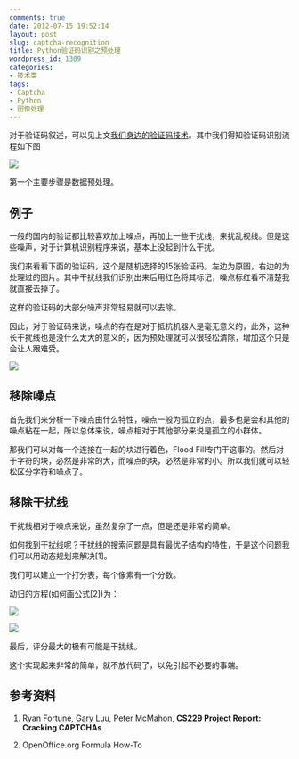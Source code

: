 ```yaml
---
comments: true
date: 2012-07-15 19:52:14
layout: post
slug: captcha-recognition
title: Python验证码识别之预处理
wordpress_id: 1309
categories:
- 技术类
tags:
- Captcha
- Python
- 图像处理
---
```


对于验证码叙述，可以见上文[我们身边的验证码技术](http://everet.org/2012/07/captcha-around-us.html)。其中我们得知验证码识别流程如下图

[![](http://everet.org/wp-content/uploads/2012/07/2.png)](http://everet.org/wp-content/uploads/2012/07/2.png)

第一个主要步骤是数据预处理。


## 例子


一般的国内的验证都比较喜欢加上噪点，再加上一些干扰线，来扰乱视线。但是这些噪声，对于计算机识别程序来说，基本上没起到什么干扰。

我们来看看下面的验证码，这个是随机选择的15张验证码。左边为原图，右边的为处理过的图片。其中干扰线我们识别出来后用红色将其标记，噪点标红看不清楚我就直接去掉了。<!-- more -->

这样的验证码的大部分噪声非常轻易就可以去除。

因此，对于验证码来说，噪点的存在是对于抵抗机器人是毫无意义的，此外，这种长干扰线也是没什么太大的意义的，因为预处理就可以很轻松清除，增加这个只是会让人跟难受。

[![](http://everet.org/wp-content/uploads/2012/07/big.png)](http://everet.org/wp-content/uploads/2012/07/big.png)


## 移除噪点


首先我们来分析一下噪点由什么特性，噪点一般为孤立的点，最多也是会和其他的噪点粘在一起，所以总体来说，噪点相对于其他部分来说是孤立的小群体。

那我们可以对每一个连接在一起的块进行着色，Flood Fill专门干这事的。然后对于字符的块，必然是非常的大，而噪点的块，必然是非常的小。所以我们就可以轻松区分字符和噪点了。


## 移除干扰线


干扰线相对于噪点来说，虽然复杂了一点，但是还是非常的简单。

如何找到干扰线呢？干扰线的搜索问题是具有最优子结构的特性，于是这个问题我们可以用动态规划来解决[1]。

我们可以建立一个打分表，每个像素有一个分数。

动归的方程(如何画公式[2])为：

[![](http://everet.org/wp-content/uploads/2012/07/Screenshot-from-2012-07-15-194236.png)](http://everet.org/wp-content/uploads/2012/07/Screenshot-from-2012-07-15-194236.png)

[![](http://everet.org/wp-content/uploads/2012/07/Screenshot-from-2012-07-15-194246.png)](http://everet.org/wp-content/uploads/2012/07/Screenshot-from-2012-07-15-194246.png)

最后，评分最大的极有可能是干扰线。

这个实现起来非常的简单，就不放代码了，以免引起不必要的事端。


## 参考资料





	
  1. Ryan Fortune, Gary Luu, Peter McMahon, **CS229 Project Report: Cracking CAPTCHAs**

	
  2. OpenOffice.org Formula How-To


